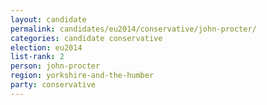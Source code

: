 ```yaml
---
layout: candidate
permalink: candidates/eu2014/conservative/john-procter/
categories: candidate conservative
election: eu2014
list-rank: 2
person: john-procter
region: yorkshire-and-the-humber
party: conservative
---
```

